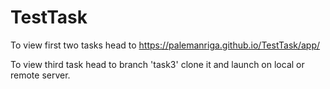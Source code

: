 # TestTask

To view first two tasks head to https://palemanriga.github.io/TestTask/app/

To view third task head to branch 'task3' clone it and launch on local or remote server.
